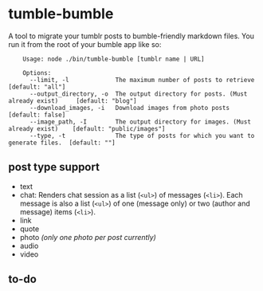 # tumble-bumble

A tool to migrate your tumblr posts to bumble-friendly markdown files. You run it from the root of your bumble app like so:
```
	Usage: node ./bin/tumble-bumble [tumblr name | URL]

	Options:
	  --limit, -l             The maximum number of posts to retrieve                  [default: "all"]
	  --output_directory, -o  The output directory for posts. (Must already exist)     [default: "blog"]
	  --download_images, -i   Download images from photo posts                         [default: false]
	  --image_path, -I        The output directory for images. (Must already exist)    [default: "public/images"]
	  --type, -t              The type of posts for which you want to generate files.  [default: ""]
  ```

## post type support

* text
* chat: 
  Renders chat session as a list (`<ul>`) of messages (`<li>`). Each message is also a list (`<ul>`) of one (message only) or two (author and message) items (`<li>`).
* link
* quote
* photo _(only one photo per post currently)_
* audio
* video

## to-do
